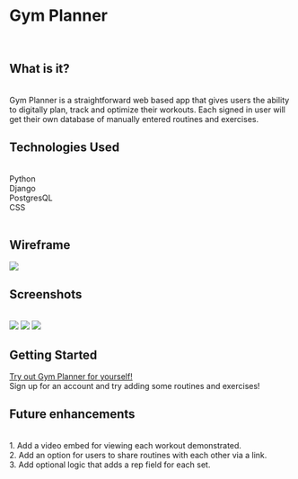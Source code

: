 <h1>Gym Planner</h1>
<br />

<h2>What is it?</h2>
<br />
Gym Planner is a straightforward web based app that gives users the ability to digitally plan, track and optimize their workouts. Each signed in user will get their own database of manually entered routines and exercises.
<br />

<h2>Technologies Used</h2>
<br />
Python<br />
Django<br />
PostgresQL<br />
CSS<br />


<br />

<h2>Wireframe</h2>
<img src="https://cdn.discordapp.com/attachments/944706362288517200/995411575999565904/GPWF.png">

<h2>Screenshots</h2>
<br />
<img src="https://cdn.discordapp.com/attachments/944706362288517200/997132437446475956/Screen_Shot_2022-07-14_at_6.27.20_AM.png">
<img src="https://cdn.discordapp.com/attachments/944706362288517200/997132438088192030/Screen_Shot_2022-07-14_at_6.27.34_AM.png">
<img src="https://cdn.discordapp.com/attachments/944706362288517200/997132438088192030/Screen_Shot_2022-07-14_at_6.27.34_AM.png">
<br />


<h2>Getting Started</h2>
<a href="https://gymplannerjb.herokuapp.com/">Try out Gym Planner for yourself!</a><br />
Sign up for an account and try adding some routines and exercises!
<br />

<h2>Future enhancements</h2>
<br/>
1. Add a video embed for viewing each workout demonstrated. <br />
2. Add an option for users to share routines with each other via a link. <br />
3. Add optional logic that adds a rep field for each set.
